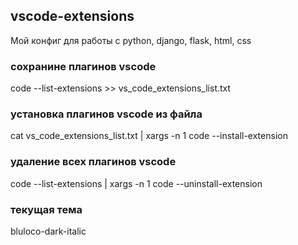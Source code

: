 ## vscode-extensions

Мой конфиг для работы с python, django, flask, html, css

### сохранине плагинов vscode

code --list-extensions >> vs_code_extensions_list.txt

### установка плагинов vscode из файла

cat vs_code_extensions_list.txt | xargs -n 1 code --install-extension

### удаление всех плагинов vscode

code --list-extensions | xargs -n 1 code --uninstall-extension

### текущая тема

bluloco-dark-italic
